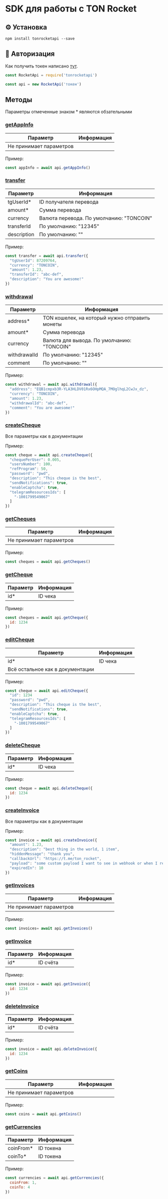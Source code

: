 # SDK для работы с TON Rocket

## ⚙️ Установка

```shell
npm install tonrocketapi --save
```

## 🔐 Авторизация

Как получить токен написано [тут](https://pay.ton-rocket.com/api/).

```javascript
const RocketApi = require('tonrocketapi')

const api = new RocketApi('токен')
```

## Методы

Параметры отмеченные знаком * являются обзательными

### [getAppInfo](https://pay.ton-rocket.com/api/#/app/AppsController_getAppInfo)
| Параметр | Информация |
|---------|-------------|
| Не принимает параметров |

Пример:
```javascript
const appInfo = await api.getAppInfo()
```

### [transfer](https://pay.ton-rocket.com/api/#/app/AppsController_transfer)
| Параметр | Информация |
|---------|-------------|
| tgUserId* | ID получателя перевода |
| amount* | Сумма перевода |
| currency | Валюта перевода. По умолчанию: "TONCOIN" |
| transferId | По умолчанию: "12345" |
| description | По умолчанию: "" |

Пример:
```javascript
const transfer = await api.transfer({
  "tgUserId": 87209764,
  "currency": "TONCOIN",
  "amount": 1.23,
  "transferId": "abc-def",
  "description": "You are awesome!"
})
```

### [withdrawal](https://pay.ton-rocket.com/api/#/app/AppsController_withdrawal)
| Параметр | Информация |
|---------|-------------|
| address* | TON кошелек, на который нужно отправить монеты |
| amount* | Сумма перевода |
| currency | Валюта для вывода. По умолчанию: "TONCOIN" |
| withdrawalId | По умолчанию: "12345" |
| comment | По умолчанию: "" |

Пример:
```javascript
const withdrawal = await api.withdrawal({
  "address": "EQB1cmpxb3R-YLA3HLDV01Rx6OHpMQA_7MOglhqL2CwJx_dz",
  "currency": "TONCOIN",
  "amount": 1.23,
  "withdrawalId": "abc-def",
  "comment": "You are awesome!"
})
```

### [createCheque](https://pay.ton-rocket.com/api/#/multi-cheques/ChequesController_createCheque)
Все параметры как в документации

Пример:
```javascript
const cheque = await api.createCheque({
  "chequePerUser": 0.005,
  "usersNumber": 100,
  "refProgram": 50,
  "password": "pwd",
  "description": "This cheque is the best",
  "sendNotifications": true,
  "enableCaptcha": true,
  "telegramResourcesIds": [
    "-1001799549067"
  ]
})
```

### [getCheques](https://pay.ton-rocket.com/api/#/multi-cheques/ChequesController_getCheques)
| Параметр | Информация |
|---------|-------------|
| Не принимает параметров |

Пример:
```javascript
const cheques = await api.getCheques()
```

### [getCheque](https://pay.ton-rocket.com/api/#/multi-cheques/ChequesController_getCheque)
| Параметр | Информация |
|---------|-------------|
| id* | ID чека |

Пример:
```javascript
const cheques = await api.getCheque({
  id: 1234
})
```

### [editCheque](https://pay.ton-rocket.com/api/#/multi-cheques/ChequesController_editCheque)
| Параметр | Информация |
|---------|-------------|
| id* | ID чека |
| Всё остальное как в документации |

Пример:
```javascript
const cheque = await api.editCheque({
  "id": 1234
  "password": "pwd",
  "description": "This cheque is the best",
  "sendNotifications": true,
  "enableCaptcha": true,
  "telegramResourcesIds": [
    "-1001799549067"
  ]
})
```

### [deleteCheque](https://pay.ton-rocket.com/api/#/multi-cheques/ChequesController_deleteCheque)
| Параметр | Информация |
|---------|-------------|
| id* | ID чека |

Пример:
```javascript
const cheque = await api.deleteCheque({
  id: 1234
})
```

### [createInvoice](https://pay.ton-rocket.com/api/#/tg-invoices/InvoicesController_createInvoice)
Все параметры как в документации

Пример:
```javascript
const invoice = await api.createInvoice({
  "amount": 1.23,
  "description": "best thing in the world, 1 item",
  "hiddenMessage": "thank you",
  "callbackUrl": "https://t.me/ton_rocket",
  "payload": "some custom payload I want to see in webhook or when I request invoice",
  "expiredIn": 10
})
```

### [getInvoices](https://pay.ton-rocket.com/api/#/tg-invoices/InvoicesController_getInvoices)
| Параметр | Информация |
|---------|-------------|
| Не принимает параметров |

Пример:
```javascript
const invoices= await api.getInvoices()
```

### [getInvoice](https://pay.ton-rocket.com/api/#/tg-invoices/InvoicesController_getInvoice)
| Параметр | Информация |
|---------|-------------|
| id* | ID счёта |

Пример:
```javascript
const invoice = await api.getInvoice({
  id: 1234
})
```

### [deleteInvoice](https://pay.ton-rocket.com/api/#/tg-invoices/InvoicesController_deleteInvoice)
| Параметр | Информация |
|---------|-------------|
| id* | ID счёта |

Пример:
```javascript
const invoice = await api.deleteInvoice({
  id: 1234
})
```

### [getCoins](https://pay.ton-rocket.com/api/#/coins/CoinsController_get)
| Параметр | Информация |
|---------|-------------|
| Не принимает параметров |

Пример:
```javascript
const coins = await api.getCoins()
```

### [getCurrencies](https://pay.ton-rocket.com/api/#/currencies/CurrenciesController_getRates)
| Параметр | Информация |
|---------|-------------|
| coinFrom* | ID токена |
| coinTo* | ID токена |

Пример:
```javascript
const currencies = await api.getCurrencies({
  coinFrom: 1,
  coinTo: 4
})
```
